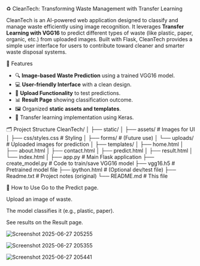 ♻️ CleanTech: Transforming Waste Management with Transfer Learning

CleanTech is an AI-powered web application designed to classify and manage waste efficiently using image recognition. It leverages **Transfer Learning with VGG16** to predict different types of waste (like plastic, paper, organic, etc.) from uploaded images. Built with Flask, CleanTech provides a simple user interface for users to contribute toward cleaner and smarter waste disposal systems.

 🚀 Features

- 🔍 **Image-based Waste Prediction** using a trained VGG16 model.
- 💻 **User-friendly Interface** with a clean design.
- 📂 **Upload Functionality** to test predictions.
- 📊 **Result Page** showing classification outcome.
- 🖼️ Organized **static assets and templates**.
- 🧠 Transfer learning implementation using Keras.

🗂️ Project Structure
CleanTech/
│
├── static/
│ ├── assets/ # Images for UI
│ ├── css/styles.css # Styling
│ ├── forms/ # (Future use)
│ └── uploads/ # Uploaded images for prediction
│
├── templates/
│ ├── home.html
│ ├── about.html
│ ├── contact.html
│ ├── predict.html
│ ├── result.html
│ └── index.html
│
├── app.py # Main Flask application
├── create_model.py # Code to train/save VGG16 model
├── vgg16.h5 # Pretrained model file
├── ipython.html # (Optional dev/test file)
├── Readme.txt # Project notes (original)
└── README.md # This file

📸 How to Use
Go to the Predict page.

Upload an image of waste.

The model classifies it (e.g., plastic, paper).

See results on the Result page.

![Screenshot 2025-06-27 205255](https://github.com/user-attachments/assets/9ba5e293-e76c-4061-8946-9491e75eefed)

![Screenshot 2025-06-27 205355](https://github.com/user-attachments/assets/d1accfd6-7068-42ad-b17e-ee459716eb7c)

![Screenshot 2025-06-27 205441](https://github.com/user-attachments/assets/c5a870ee-e5ee-49ed-8597-458d75351585)







